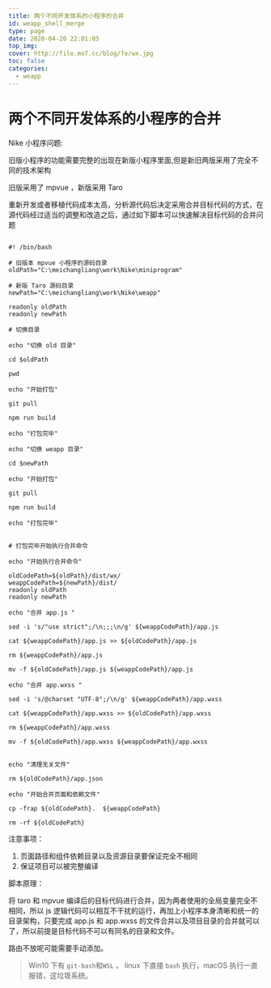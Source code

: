 ```yaml
---
title: 两个不同开发体系的小程序的合并
id: weapp_shell_merge
type: page
date: 2020-04-20 22:01:03
top_img:
cover: http://file.mo7.cc/blog/fe/wx.jpg
toc: false
categories:
  - weapp
---
```


# 两个不同开发体系的小程序的合并

Nike 小程序问题:

旧版小程序的功能需要完整的出现在新版小程序里面,但是新旧两版采用了完全不同的技术架构

旧版采用了 mpvue ，新版采用 Taro

重新开发或者移植代码成本太高，分析源代码后决定采用合并目标代码的方式，在源代码经过适当的调整和改造之后，通过如下脚本可以快速解决目标代码的合并问题

```shell

#! /bin/bash

# 旧版本 mpvue 小程序的源码目录
oldPath="C:\meichangliang\work\Nike\miniprogram"

# 新版 Taro 源码目录
newPath="C:\meichangliang\work\Nike\weapp"

readonly oldPath
readonly newPath

# 切换目录

echo "切换 old 目录"

cd $oldPath

pwd

echo "开始打包"

git pull

npm run build

echo "打包完毕"

echo "切换 weapp 目录"

cd $newPath

echo "开始打包"

git pull

npm run build

echo "打包完毕"


# 打包完毕开始执行合并命令

echo "开始执行合并命令"

oldCodePath=${oldPath}/dist/wx/
weappCodePath=${newPath}/dist/
readonly oldPath
readonly newPath

echo "合并 app.js "

sed -i 's/"use strict";/\n;;;\n/g' ${weappCodePath}/app.js

cat ${weappCodePath}/app.js >> ${oldCodePath}/app.js

rm ${weappCodePath}/app.js

mv -f ${oldCodePath}/app.js ${weappCodePath}/app.js

echo "合并 app.wxss "

sed -i 's/@charset "UTF-8";/\n/g' ${weappCodePath}/app.wxss

cat ${weappCodePath}/app.wxss >> ${oldCodePath}/app.wxss

rm ${weappCodePath}/app.wxss

mv -f ${oldCodePath}/app.wxss ${weappCodePath}/app.wxss


echo "清理无关文件"

rm ${oldCodePath}/app.json

echo "开始合并页面和依赖文件"

cp -frap ${oldCodePath}.  ${weappCodePath}

rm -rf ${oldCodePath}

```

注意事项：

1. 页面路径和组件依赖目录以及资源目录要保证完全不相同
2. 保证项目可以被完整编译

脚本原理：

将 taro 和 mpvue 编译后的目标代码进行合并，因为两者使用的全局变量完全不相同，所以 js 逻辑代码可以相互不干扰的运行，再加上小程序本身清晰和统一的目录架构，只要完成 app.js 和 app.wxss 的文件合并以及项目目录的合并就可以了，所以前提是目标代码不可以有同名的目录和文件。

路由不放呢可能需要手动添加。

> Win10 下有 `git-bash`和`WSL` ， linux 下直接 `bash` 执行，macOS 执行一直报错，这垃圾系统。
